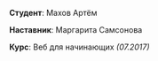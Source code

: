 **Студент**: Махов Артём 

**Наставник**: Маргарита Самсонова

**Курс**: Веб для начинающих *(07.2017)*
